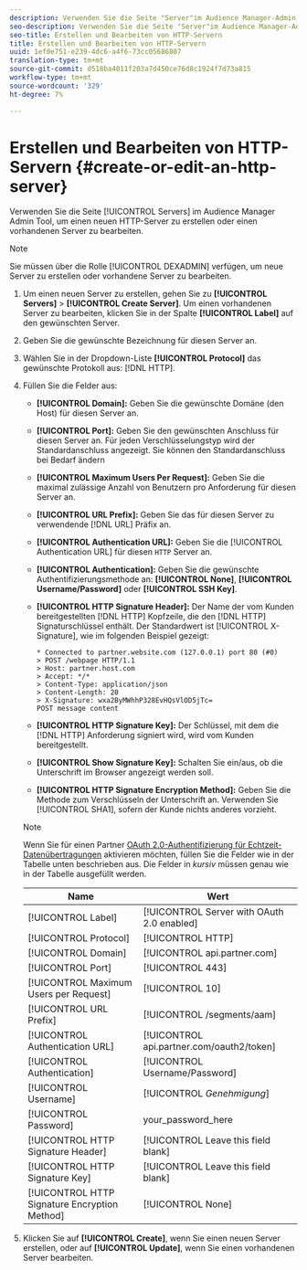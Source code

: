 ```yaml
---
description: Verwenden Sie die Seite "Server"im Audience Manager-Admin-Tool, um einen neuen HTTP-Server zu erstellen oder einen vorhandenen Server zu bearbeiten.
seo-description: Verwenden Sie die Seite "Server"im Audience Manager-Admin-Tool, um einen neuen HTTP-Server zu erstellen oder einen vorhandenen Server zu bearbeiten.
seo-title: Erstellen und Bearbeiten von HTTP-Servern
title: Erstellen und Bearbeiten von HTTP-Servern
uuid: 1ef0e751-e239-4dc6-a4f6-73cc05686807
translation-type: tm+mt
source-git-commit: d518ba4011f203a7d450ce76d8c1924f7d73a815
workflow-type: tm+mt
source-wordcount: '329'
ht-degree: 7%

---
```



# Erstellen und Bearbeiten von HTTP-Servern {#create-or-edit-an-http-server}

Verwenden Sie die Seite [!UICONTROL Servers] im Audience Manager Admin Tool, um einen neuen HTTP-Server zu erstellen oder einen vorhandenen Server zu bearbeiten.

>[!NOTE]
>
>Sie müssen über die Rolle [!UICONTROL DEXADMIN] verfügen, um neue Server zu erstellen oder vorhandene Server zu bearbeiten.

1. Um einen neuen Server zu erstellen, gehen Sie zu **[!UICONTROL Servers]** > **[!UICONTROL Create Server]**. Um einen vorhandenen Server zu bearbeiten, klicken Sie in der Spalte **[!UICONTROL Label]** auf den gewünschten Server.
1. Geben Sie die gewünschte Bezeichnung für diesen Server an.
1. Wählen Sie in der Dropdown-Liste **[!UICONTROL Protocol]** das gewünschte Protokoll aus: [!DNL HTTP].
1. Füllen Sie die Felder aus:

   * **[!UICONTROL Domain]:** Geben Sie die gewünschte Domäne (den Host) für diesen Server an.
   * **[!UICONTROL Port]:** Geben Sie den gewünschten Anschluss für diesen Server an. Für jeden Verschlüsselungstyp wird der Standardanschluss angezeigt. Sie können den Standardanschluss bei Bedarf ändern
   * **[!UICONTROL Maximum Users Per Request]:** Geben Sie die maximal zulässige Anzahl von Benutzern pro Anforderung für diesen Server an.
   * **[!UICONTROL URL Prefix]:** Geben Sie das für diesen Server zu verwendende  [!DNL URL] Präfix an.
   * **[!UICONTROL Authentication URL]:** Geben Sie die  [!UICONTROL Authentication URL] für diesen  `HTTP` Server an.
   * **[!UICONTROL Authentication]:** Geben Sie die gewünschte Authentifizierungsmethode an:  **[!UICONTROL None]**,  **[!UICONTROL Username/Password]** oder  **[!UICONTROL SSH Key]**.
   * **[!UICONTROL HTTP Signature Header]:** Der Name der vom Kunden bereitgestellten  [!DNL HTTP] Kopfzeile, die den  [!DNL HTTP] Signaturschlüssel enthält. Der Standardwert ist [!UICONTROL X-Signature], wie im folgenden Beispiel gezeigt:

      ```
      * Connected to partner.website.com (127.0.0.1) port 80 (#0)
      > POST /webpage HTTP/1.1
      > Host: partner.host.com
      > Accept: */*
      > Content-Type: application/json
      > Content-Length: 20
      > X-Signature: wxa2ByMWhhP328EvHQsVlOD5jTc=
      POST message content
      ```

   * **[!UICONTROL HTTP Signature Key]:** Der Schlüssel, mit dem die  [!DNL HTTP] Anforderung signiert wird, wird vom Kunden bereitgestellt.
   * **[!UICONTROL Show Signature Key]:** Schalten Sie ein/aus, ob die Unterschrift im Browser angezeigt werden soll.
   * **[!UICONTROL HTTP Signature Encryption Method]:** Geben Sie die Methode zum Verschlüsseln der Unterschrift an. Verwenden Sie [!UICONTROL SHA1], sofern der Kunde nichts anderes vorzieht.

   >[!NOTE]
   >
   >Wenn Sie für einen Partner [OAuth 2.0-Authentifizierung für Echtzeit-Datenübertragungen](https://docs.adobe.com/help/en/audience-manager/user-guide/implemenation-integration-guides/receiving-audience-data/real-time-outbound-transfers/oauth-in-outbound-transfers.html) aktivieren möchten, füllen Sie die Felder wie in der Tabelle unten beschrieben aus. Die Felder in *kursiv* müssen genau wie in der Tabelle ausgefüllt werden.

   | Name | Wert |
   |---|---|
   | [!UICONTROL Label] | [!UICONTROL Server with OAuth 2.0 enabled] |
   | [!UICONTROL Protocol] | [!UICONTROL HTTP] |
   | [!UICONTROL Domain] | [!UICONTROL api.partner.com] |
   | [!UICONTROL Port] | [!UICONTROL 443] |
   | [!UICONTROL Maximum Users per Request] | [!UICONTROL 10] |
   | [!UICONTROL URL Prefix] | [!UICONTROL /segments/aam] |
   | [!UICONTROL Authentication URL] | [!UICONTROL api.partner.com/oauth2/token] |
   | [!UICONTROL Authentication] | [!UICONTROL Username/Password] |
   | [!UICONTROL Username] | [!UICONTROL *Genehmigung*] |
   | [!UICONTROL Password] | your_password_here |
   | [!UICONTROL HTTP Signature Header] | [!UICONTROL Leave this field blank] |
   | [!UICONTROL HTTP Signature Key] | [!UICONTROL Leave this field blank] |
   | [!UICONTROL HTTP Signature Encryption Method] | [!UICONTROL None] |

1. Klicken Sie auf **[!UICONTROL Create]**, wenn Sie einen neuen Server erstellen, oder auf **[!UICONTROL Update]**, wenn Sie einen vorhandenen Server bearbeiten.
